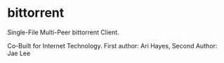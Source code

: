 # bittorrent
Single-File Multi-Peer bittorrent Client. 

Co-Built for Internet Technology. First author: Ari Hayes, Second Author: Jae Lee
